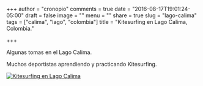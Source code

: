 +++
author = "cronopio"
comments = true
date = "2016-08-17T19:01:24-05:00"
draft = false
image = ""
menu = ""
share = true
slug = "lago-calima"
tags = ["calima", "lago", "colombia"]
title = "Kitesurfing en Lago Calima, Colombia."

+++

Algunas tomas en el Lago Calima.

Muchos deportistas aprendiendo y practicando Kitesurfing.

[![Kitesurfing en Lago Calima](http://img.youtube.com/vi/5Ym4EsCcS_Y/0.jpg)](http://www.youtube.com/watch?v=5Ym4EsCcS_Y)
